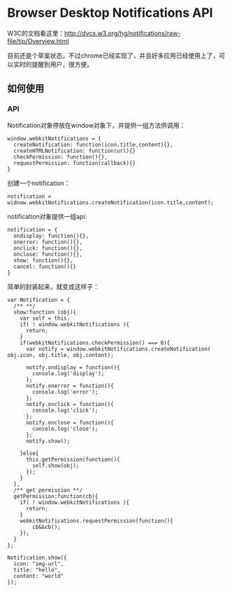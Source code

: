 # Browser Desktop Notifications API

W3C的文档看这里：http://dvcs.w3.org/hg/notifications/raw-file/tip/Overview.html

目前还是个草案状态，不过chrome已经实现了，并且好多应用已经使用上了，可以实时的提醒到用户，很方便。

## 如何使用
  
### API

  Notification对象停放在window对象下，并提供一组方法供调用：

    window.webkitNotifications = {
      createNotification: function(icon,title,content){},
      createHTMLNotification: function(url){}
      checkPermission: function(){},
      requestPermission: function(callback){}
    }

  创建一个notification：

    notification = widnow.webkitNotifications.createNotification(icon.title,content);

  notification对象提供一组api:

    notification = {
      ondisplay: function(){},
      onerror: function(){},
      onclick: function(){},
      onclose: function(){},
      show: function(){},
      cancel: function(){}
    }

  简单的封装起来，就变成这样子：

    var Notification = {
      /** **/
      show:function (obj){
        var self = this;
        if( ! window.webkitNotifications ){
          return;
        }
        if(webkitNotifications.checkPermission() === 0){
          var notify = window.webkitNotifications.createNotification( obj.icon, obj.title, obj.content);
  
          notify.ondisplay = function(){
            console.log('display');
          };
          notify.onerror = function(){
            console.log('error');
          };
          notify.onclick = function(){
            console.log('click');
          };
          notify.onclose = function(){
            console.log('close');
          };
          notify.show();
  
        }else{
          this.getPermission(function(){
            self.show(obj);
          });
        }
      },
      /** get permission **/
      getPermission:function(cb){
        if( ! window.webkitNotifications ){
          return;
        }
        webkitNotifications.requestPermission(function(){
            cb&&cb();
        });
      }
    };

    Notification.show({
      icon: "img-url",
      title: "hello",
      content: "world"
    });